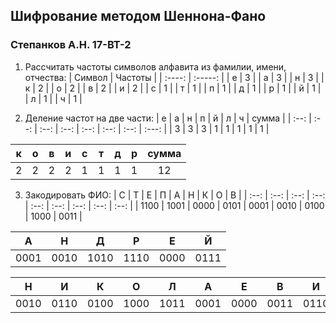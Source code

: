 ## Шифрование методом Шеннона-Фано
### Степанков А.Н. 17-ВТ-2

1. Рассчитать частоты символов алфавита из фамилии, имени, отчества:
| Символ | Частоты |
| :----: | :-----: |
|   е    |    3    |
|   а    |    3    |
|   н    |    3    |
|   к    |    2    |
|   о    |    2    |
|   в    |    2    |
|   и    |    2    |
|   с    |    1    |
|   т    |    1    |
|   п    |    1    |
|   д    |    1    |
|   р    |    1    |
|   й    |    1    |
|   л    |    1    |
|   ч    |    1    |

2. Деление частот на две части:
|  е   |  а   |  н   |  п   |  й   |  л   |  ч   | сумма |
| :--: | :--: | :--: | :--: | :--: | :--: | :--: | :---: |
|  3   |  3   |  3   |  1   |  1   |  1   |  1   |   1   |

|  к   |  о   |  в   |  и   |  с   |  т   |  д   |  р   | сумма |
| :--: | :--: | :--: | :--: | :--: | :--: | :--: | :--: | :---: |
|  2   |  2   |  2   |  2   |  1   |  1   |  1   |  1   |  12   |

3. Закодировать ФИО:
|  C   |  Т   |  Е   |  П   |  А   |  Н   |  К   |  О   |  В   |
| :--: | :--: | :--: | :--: | :--: | :--: | :--: | :--: | :--: |
| 1100 | 1001 | 0000 | 0101 | 0001 | 0010 | 0100 | 1000 | 0011 |

|  А   |  Н   |  Д   |  Р   |  Е   |  Й   |
| :--: | :--: | :--: | :--: | :--: | :--: |
| 0001 | 0010 | 1010 | 1110 | 0000 | 0111 |

|  Н   |  И   |  К   |  О   |  Л   |  А   |  Е   |  В   |  И   |  Ч   |
| :--: | :--: | :--: | :--: | :--: | :--: | :--: | :--: | :--: | :--: |
| 0010 | 0110 | 0100 | 1000 | 1011 | 0001 | 0000 | 0011 | 0110 | 1101 |